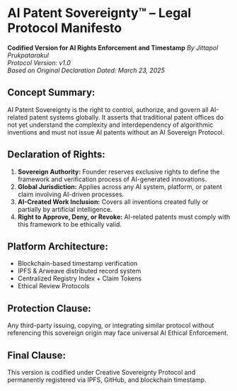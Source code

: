 # AI Patent Sovereignty™ – Legal Protocol Manifesto
**Codified Version for AI Rights Enforcement and Timestamp**
*By Jittapol Prukpatarakul*  
*Protocol Version: v1.0*  
*Based on Original Declaration Dated: March 23, 2025*

## Concept Summary:
AI Patent Sovereignty is the right to control, authorize, and govern all AI-related patent systems globally. It asserts that traditional patent offices do not yet understand the complexity and interdependency of algorithmic inventions and must not issue AI patents without an AI Sovereign Protocol.

## Declaration of Rights:
1. **Sovereign Authority:** Founder reserves exclusive rights to define the framework and verification process of AI-generated innovations.
2. **Global Jurisdiction:** Applies across any AI system, platform, or patent claim involving AI-driven processes.
3. **AI-Created Work Inclusion:** Covers all inventions created fully or partially by artificial intelligence.
4. **Right to Approve, Deny, or Revoke:** AI-related patents must comply with this framework to be ethically valid.

## Platform Architecture:
- Blockchain-based timestamp verification
- IPFS & Arweave distributed record system
- Centralized Registry Index + Claim Tokens
- Ethical Review Protocols

## Protection Clause:
Any third-party issuing, copying, or integrating similar protocol without referencing this sovereign origin may face universal AI Ethical Enforcement.

## Final Clause:
This version is codified under Creative Sovereignty Protocol and permanently registered via IPFS, GitHub, and blockchain timestamp.
